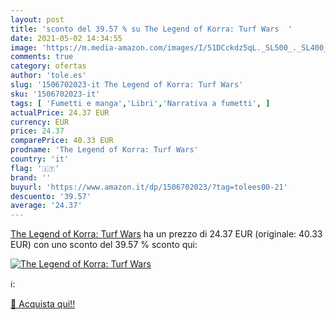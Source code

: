```yaml
---
layout: post
title: 'sconto del 39.57 % su The Legend of Korra: Turf Wars  '
date: 2021-05-02 14:34:55
image: 'https://m.media-amazon.com/images/I/51DCckdz5qL._SL500_._SL400_.jpg'
comments: true
category: ofertas
author: 'tole.es'
slug: '1506702023-it The Legend of Korra: Turf Wars'
sku: '1506702023-it'
tags: [ 'Fumetti e manga','Libri','Narrativa a fumetti', ]
actualPrice: 24.37 EUR
currency: EUR
price: 24.37
comparePrice: 40.33 EUR
prodname: 'The Legend of Korra: Turf Wars'
country: 'it'
flag: '🇮🇹'
brand: ''
buyurl: 'https://www.amazon.it/dp/1506702023/?tag=tolees00-21'
descuento: '39.57'
average: '24.37'
---
```


[The Legend of Korra: Turf Wars](https://www.amazon.it/dp/1506702023/?tag=tolees00-21) ha un prezzo di 24.37 EUR (originale: 40.33 EUR) con uno sconto del 39.57 % sconto qui:

[![The Legend of Korra: Turf Wars](https://m.media-amazon.com/images/I/51DCckdz5qL._SL500_._SL400_.jpg)](https://www.amazon.it/dp/1506702023/?tag=tolees00-21)

ℹ️:


[🛒 Acquista qui!!](https://www.amazon.it/dp/1506702023/?tag=tolees00-21)
